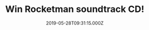 ---
campaign-uuid: "c-8e2d5d08-ab5d-4497-adfe-6da3f1bab00c"
type: "Competition"
category: "Music"
date: "2019-05-28T09:31:15.000Z"
end-date: "2019-06-28T23:59:00.000Z"
disable-form: false
is_promoted: false
has_entry_page: true
title: "Win Rocketman soundtrack CD!"
competition-description: "<p>We have on our hands the soundtrack of the biographical\
  \ musical drama film based on the life of musician Elton John: Rocketman. The Bitch\
  \ is Back, I Want Love, Your Song… are some of the greatest hits you could find\
  \ in the soundtrack of the year.</p>\n<p>A great cd to add to your collection. Click\
  \ below for a chance to win.</p>\n"
hero-header: "Win Rocketman soundtrack CD!"
terms-confirmation: "N/A"
banner-img: "https://assets.expresslyapp.com/asset-e53f44ac-ec9a-43b4-937d-4b25272f8b3a.jpg"
logo-left-href: "http://club.expressly.io"
logo-left-image: "https://assets.expresslyapp.com/asset-5399d68b-2511-489e-aa76-327055bb4239.jpg"
logo-left-title: "Expressly Club"
bg-image-hero: "https://assets.expresslyapp.com/asset-0d340036-0211-40f9-b0de-004a1b5d8cf6.jpg"
bg-image-first: "https://assets.expresslyapp.com/asset-a4282792-edef-4109-b1fc-2e174373c2bb.jpg"
section1-content: "<p>Rocketman is a 2019 biographical musical drama film based on\
  \ the life of musician Elton John. The film is directed by Dexter Fletcher and written\
  \ by Lee Hall. The film follows John's early days as a prodigy at the Royal Academy\
  \ of Music up to his eventual musical partnership with Bernie Taupin. The film is\
  \ titled after John's 1972 song \"Rocket Man\".</p>\n"
entry-title: "Win Rocketman soundtrack CD!"
entry-content: "<p>Enter the draw to win Rocketman soundtrack CD  by completing the\
  \ form below before 23:59 on the 28th  of June  2019.</p>\n"
has-winner: false
prize-description: "Rocketman soundtrack CD."
special-conditions: "This competition is also available on: https://aaa.nme.com/competitions/rocketman-cd-giveaway\r\
  \n\r\nMultiple entries are allowed up to one every day."
country-restrictions:
- "GB"
---